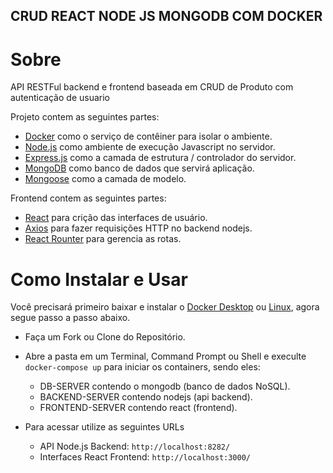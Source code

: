 ## CRUD REACT NODE JS MONGODB COM DOCKER

# Sobre
API RESTFul backend e frontend baseada em CRUD de Produto com autenticação de usuario

Projeto contem as seguintes partes:

- [Docker](https://www.docker.com/) como o serviço de contêiner para isolar o ambiente.
- [Node.js](https://nodejs.org/en/) como ambiente de execução Javascript no servidor.
- [Express.js](https://expressjs.com/) como a camada de estrutura / controlador do servidor.
- [MongoDB](https://www.mongodb.com/) como banco de dados que servirá aplicação.
- [Mongoose](https://mongoosejs.com/) como a camada de modelo.

Frontend contem as seguintes partes:
- [React](https://pt-br.reactjs.org/) para crição das interfaces de usuário.
- [Axios](https://www.npmjs.com/package/axios) para fazer requisições HTTP no backend nodejs.
- [React Rounter](https://github.com/ReactTraining/react-router) para gerencia as rotas.


# Como Instalar e Usar
Você precisará primeiro baixar e instalar o [Docker Desktop](https://www.docker.com/products/docker-desktop) ou [Linux](https://docs.docker.com/install/linux/docker-ce/ubuntu/), agora segue passo a passo abaixo.

- Faça um Fork ou Clone do Repositório.
- Abre a pasta em um Terminal, Command Prompt ou Shell e execulte `docker-compose up` para iniciar os containers, sendo eles:
  - DB-SERVER contendo o mongodb (banco de dados NoSQL).
  - BACKEND-SERVER contendo nodejs (api backend).
  - FRONTEND-SERVER contendo react (frontend).

- Para acessar utilize as seguintes URLs
  - API Node.js Backend: `http://localhost:8282/`
  - Interfaces React Frontend: `http://localhost:3000/`
